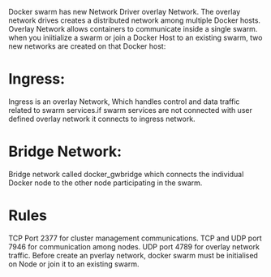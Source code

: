 Docker swarm has new Network Driver overlay Network.
The overlay network drives creates a distributed network among multiple Docker hosts.
Overlay Network allows containers to communicate inside a single swarm.
when you iniitialize a swarm or join a Docker Host to an existing swarm, two new networks are created on that Docker host:

# Ingress: 
Ingress is an overlay Network, Which handles control and data traffic related to swarm services.if swarm services are not connected with user defined overlay network it connects to ingress network.

# Bridge Network:
Bridge network called docker_gwbridge which connects the individual Docker node to the other node participating in the swarm.

# Rules
TCP Port 2377 for cluster management communications.
TCP and UDP port 7946 for communication among nodes.
UDP port 4789 for overlay network traffic.
Before create an pverlay network, docker swarm must be initialised on Node or join it to an existing swarm.


